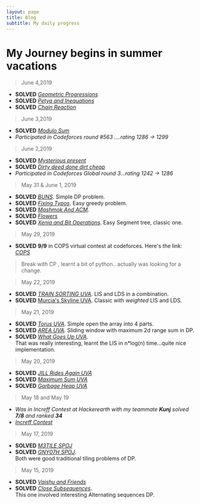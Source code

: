 ```yaml
---
layout: page
title: Blog 
subtitle: My daily progress
---
```

# My Journey begins in summer vacations

>June 4,2019
 - **SOLVED** [_Geometric Progressions_](https://codeforces.com/contest/567/problem/C)
 - **SOLVED** [_Petya and Inequations_](https://codeforces.com/contest/111/problem/A)
 - **SOLVED** [_Chain Reaction_](https://codeforces.com/contest/607/problem/A)

>June 3,2019
 - **SOLVED** [_Modulo Sum_](https://codeforces.com/contest/577/problem/B)
 - _Participated in Codeforces round #563 ....rating 1286 -> 1299_

>June 2,2019
 - **SOLVED** [_Mysterious present_](https://codeforces.com/contest/4/problem/D)
 - **SOLVED** [_Dirty deed done dirt cheap_](https://codeforces.com/contest/1148/problem/D)
 - _Participated in Codeforces Global round 3...rating 1242 -> 1286_

>May 31 & June 1, 2019
 - **SOLVED** [_BUNS_](https://codeforces.com/contest/106/problem/C). Simple DP problem.
 - **SOLVED** [_Fixing Typos_](https://codeforces.com/contest/363/problem/C). Easy greedy problem.
 - **SOLVED** [_Mashmok And ACM_](https://codeforces.com/contest/414/problem/B).
 - **SOLVED** [_Flowers_](https://codeforces.com/contest/474/problem/D)
 - **SOLVED** [_Xenia and Bit Operations_](https://codeforces.com/contest/339/problem/D). Easy Segment tree, classic one.

>May 29, 2019
 - **SOLVED** **9/9** in COPS virtual contest at codeforces. Here's the link:  
    [_COPS_](https://codeforces.com/group/kBMG2k5WAX/contest/245080)


>Break with CP , learnt a bit of python.. actually was looking for a change.

>May 22, 2019
 - **SOLVED** [_TRAIN SORTING UVA_](https://uva.onlinejudge.org/index.php?option=com_onlinejudge&Itemid=8&category=24&page=show_problem&problem=2451). LIS and LDS in a combination.
 - **SOLVED** [Murcia's Skyline UVA](https://uva.onlinejudge.org/index.php?option=com_onlinejudge&Itemid=8&category=24&page=show_problem&problem=2890). Classic with _weighted_ LIS and LDS.

>May 21, 2019
  - **SOLVED** [_Torus UVA_](https://uva.onlinejudge.org/index.php?option=com_onlinejudge&Itemid=8&category=24&page=show_problem&problem=1768). Simple open the array into 4 parts.
  - **SOLVED** [_AREA UVA_](https://uva.onlinejudge.org/index.php?option=com_onlinejudge&Itemid=8&category=24&page=show_problem&problem=3102). Sliding window with maximum 2d range sum in DP.
  - **SOLVED** [_What Goes Up UVA_](https://uva.onlinejudge.org/index.php?option=com_onlinejudge&Itemid=8&page=show_problem&category=0&problem=422&mosmsg=Submission+received+with+ID+23374082).  
  That was really interesting, learnt the LIS in n*log(n) time...quite nice implementation.

>May 20, 2019
  - **SOLVED** [_JILL Rides Again UVA_](https://uva.onlinejudge.org/index.php?option=com_onlinejudge&Itemid=8&category=24&page=show_problem&problem=448)
   - **SOLVED** [_Maximum Sum UVA_](https://uva.onlinejudge.org/index.php?option=com_onlinejudge&Itemid=8&category=24&page=show_problem&problem=44)
   - **SOLVED** [_Garbage Heap UVA_](https://uva.onlinejudge.org/index.php?option=com_onlinejudge&Itemid=8&category=24&page=show_problem&problem=1696)

>May 18 and May 19
  - _Was in Increff Contest at Hackerearth with my teammate **Kunj** solved **7/8** and ranked **34**_
  - [_Increff Contest_](https://www.hackerearth.com/challenges/test/increff-coderunner-contest-round-1-online/problems/)

>May 17, 2019
 - **SOLVED** [_M3TILE SPOJ_]( https://www.spoj.com/problems/M3TILE/)
 - **SOLVED** [_GNY07H SPOJ_](https://www.spoj.com/problems/GNY07H/).  
 Both were good traditional tiling problems of DP.

>May 15, 2019  
 - **SOLVED** [_Vaishu and Friends_](https://www.hackerearth.com/problem/algorithm/vaishu-and-best-friends/)
 - **SOLVED** [_Close Subsequences_](https://www.hackerearth.com/problem/algorithm/close-subsequences-7fa6344b/).  
 This one involved interesting Alternating sequences DP.
  
